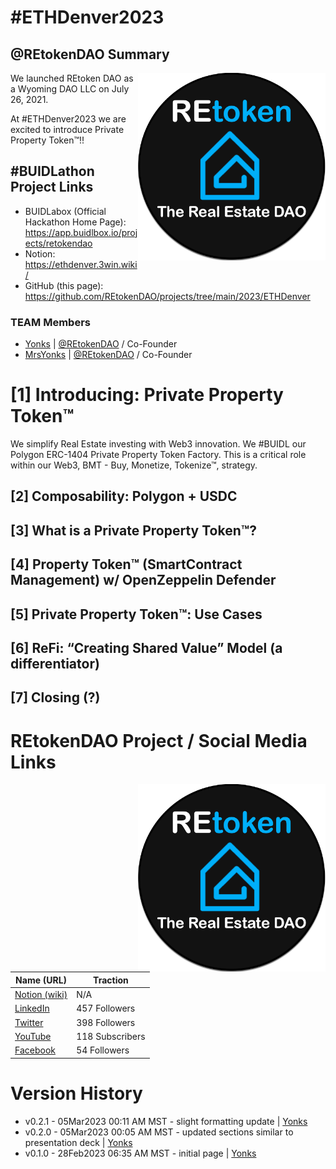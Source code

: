 # #ETHDenver2023

## @REtokenDAO Summary

<img src="https://github.com/REtokenDAO/docs/blob/main/.gitbook/assets/logo_REtokenDAO.png" width=300 align=right>

We launched REtoken DAO as a Wyoming DAO LLC on July 26, 2021.

At #ETHDenver2023 we are excited to introduce Private Property Token™!!

## #BUIDLathon Project Links
* BUIDLabox (Official Hackathon Home Page): https://app.buidlbox.io/projects/retokendao
* Notion: https://ethdenver.3win.wiki/
* GitHub (this page): https://github.com/REtokenDAO/projects/tree/main/2023/ETHDenver

### TEAM Members

* [Yonks](https://github.com/YonksTEAM) | [@REtokenDAO](https://github.com/REtokenDAO/) / Co-Founder
* [MrsYonks](https://github.com/MrsYonks) | [@REtokenDAO](https://github.com/REtokenDAO/) / Co-Founder

# [1] Introducing: Private Property Token™
We simplify Real Estate investing with Web3 innovation. We #BUIDL our Polygon ERC-1404 Private Property Token Factory. This is a critical role within our Web3, BMT - Buy, Monetize, Tokenize™, strategy.

## [2] Composability: Polygon + USDC


## [3] What is a Private Property Token™?


## [4] Property Token™ (SmartContract Management) w/ OpenZeppelin Defender


## [5] Private Property Token™: Use Cases


## [6] ReFi: “Creating Shared Value” Model (a differentiator)


## [7] Closing (?)

# REtokenDAO Project / Social Media Links

<img src="https://github.com/REtokenDAO/docs/blob/main/.gitbook/assets/logo_REtokenDAO.png" width=300 align=right>

| Name (URL) | Traction |
| ---------- | -------- |
| [Notion (wiki)](https://retokendao.3win.wiki) | N/A |
| [LinkedIn](https://www.linkedin.com/company/REtokenDAO) | 457 Followers |
| [Twitter](https://twitter.com/REtokenDAO) | 398 Followers |
| [YouTube](https://www.youtube.com/@REtokenDAO) | 118 Subscribers |
| [Facebook](https://www.facebook.com/REtokenDAO) | 54 Followers |

# Version History
* v0.2.1 - 05Mar2023 00:11 AM MST - slight formatting update | [Yonks](https://github.com/YonksTEAM)
* v0.2.0 - 05Mar2023 00:05 AM MST - updated sections similar to presentation deck | [Yonks](https://github.com/YonksTEAM)
* v0.1.0 - 28Feb2023 06:35 AM MST - initial page | [Yonks](https://github.com/YonksTEAM)
